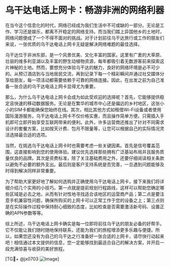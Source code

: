 # 乌干达电话上网卡：畅游非洲的网络利器

在当今这个信息化的时代，网络已经成为我们生活中不可或缺的一部分。无论是工作、学习还是娱乐，都离不开稳定的网络支持。而当我们踏上异国他乡的土地时，网络问题便成了一个不得不面对的挑战。对于计划前往乌干达旅行或工作的朋友们来说，一张优质的乌干达电话上网卡无疑是解决网络难题的最佳选择。

乌干达位于非洲东部，是一个风景优美、文化丰富的国家。这里有广袤的大草原、壮丽的维多利亚湖以及丰富的野生动植物资源，每年都吸引着无数游客前来探索这片神秘的土地。然而，要想充分体验乌干达的魅力，良好的网络环境是必不可少的。从预订酒店到与当地居民交流，再到记录下每一个精彩瞬间并通过社交媒体分享给朋友，每一项活动都需要依赖于可靠的网络连接。因此，在出发之前为自己准备一张合适的乌干达电话上网卡显得尤为重要。

那么，为什么乌干达电话上网卡会成为如此受欢迎的选择呢？首先，它能够提供稳定且快速的移动数据服务。无论是在繁华的城市中心还是偏远的乡村地区，这张小小的SIM卡都能确保您始终在线。其次，相比其他方式如租借Wi-Fi设备或者使用国际漫游服务，乌干达电话上网卡不仅价格实惠，而且操作简单方便。只需插入手机即可立即开始享受互联网带来的便利。此外，许多运营商还推出了针对不同需求设计的套餐方案，比如按天计费、包月不限量等，让您可以根据自己的实际情况灵活选择最合适的选项。

当然，在挑选乌干达电话上网卡时也需要考虑一些关键因素。首先是信号覆盖范围，这直接影响到您的使用体验。建议优先选择那些拥有广泛基站布局并且服务质量优良的品牌。其次是资费标准，除了关注基础费用之外，还要仔细阅读相关条款以避免不必要的额外支出。最后则是客户支持系统是否完善，一旦遇到问题能够及时得到解决同样非常重要。

为了帮助大家更好地了解如何选购并正确使用乌干达电话上网卡，接下来我们将详细介绍几个实用的小技巧。第一点就是提前规划行程路线，这样可以帮助您确定哪些区域是必去之地，从而有针对性地寻找适合该地区的运营商产品；第二点是要注意手机兼容性问题，确保所购买的上网卡可以正常工作于您的设备之上；第三点则是在实际操作过程中保持耐心细致的态度，比如检查是否需要激活新号码、设置正确的APN参数等等。

综上所述，乌干达电话上网卡确实是每一位即将前往乌干达的朋友必备的好帮手。它不仅能让我们随时随地保持联系，还能为我们的旅程增添更多乐趣与便捷。所以，如果您还没有为自己的乌干达之行准备好一张合适的上网卡，请尽快行动起来吧！相信通过本文提供的信息，您一定能够找到最适合自己的解决方案，并开启一段充满惊喜与收获的美好旅程。

[TG💪+ @jx0703 ![Image](https://github.com/user-attachments/assets/dbca1d08-cadb-493c-b0ec-ad6f7a83f270)]